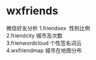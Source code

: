 # wxfriends
微信好友分析
1.friendsex  性别比例  
2.friendcity 城市及次数  
3.frienwordcloud 个性签名词云  
4.wxfriendmap 城市在地图分布  

